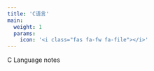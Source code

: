 ```yaml
---
title: 'C语言'
main:
  weight: 1
  params:
    icon: '<i class="fas fa-fw fa-file"></i>'
---
```


C Language notes
